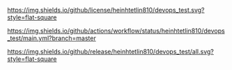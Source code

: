 https://img.shields.io/github/license/heinhtetlin810/devops_test.svg?style=flat-square

https://img.shields.io/github/actions/workflow/status/heinhtetlin810/devops_test/main.yml?branch=master

https://img.shields.io/github/release/heinhtetlin810/devops_test/all.svg?style=flat-square